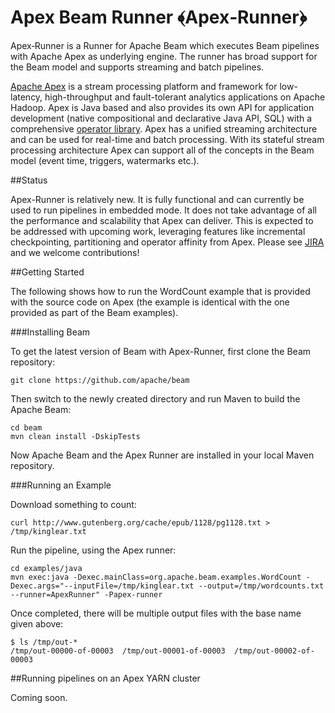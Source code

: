 <!--
    Licensed to the Apache Software Foundation (ASF) under one
    or more contributor license agreements.  See the NOTICE file
    distributed with this work for additional information
    regarding copyright ownership.  The ASF licenses this file
    to you under the Apache License, Version 2.0 (the
    "License"); you may not use this file except in compliance
    with the License.  You may obtain a copy of the License at

      http://www.apache.org/licenses/LICENSE-2.0

    Unless required by applicable law or agreed to in writing,
    software distributed under the License is distributed on an
    "AS IS" BASIS, WITHOUT WARRANTIES OR CONDITIONS OF ANY
    KIND, either express or implied.  See the License for the
    specific language governing permissions and limitations
    under the License.
-->

Apex Beam Runner ﴾Apex‐Runner﴿
=============================

Apex‐Runner is a Runner for Apache Beam which executes Beam pipelines with Apache Apex as underlying engine. The runner has broad support for the Beam model and supports streaming and batch pipelines. 

[Apache Apex](http://apex.apache.org/) is a stream processing platform and framework for low-latency, high-throughput and fault-tolerant analytics applications on Apache Hadoop. Apex is Java based and also provides its own API for application development (native compositional and declarative Java API, SQL) with a comprehensive [operator library](https://github.com/apache/apex-malhar). Apex has a unified streaming architecture and can be used for real-time and batch processing. With its stateful stream processing architecture Apex can support all of the concepts in the Beam model (event time, triggers, watermarks etc.).

##Status

Apex-Runner is relatively new. It is fully functional and can currently be used to run pipelines in embedded mode. It does not take advantage of all the performance and scalability that Apex can deliver. This is expected to be addressed with upcoming work, leveraging features like incremental checkpointing, partitioning and operator affinity from Apex. Please see [JIRA](https://issues.apache.org/jira/issues/?jql=project%20%3D%20BEAM%20AND%20component%20%3D%20runner-apex%20AND%20resolution%20%3D%20Unresolved) and we welcome contributions!

##Getting Started

The following shows how to run the WordCount example that is provided with the source code on Apex (the example is identical with the one provided as part of the Beam examples). 

###Installing Beam

To get the latest version of Beam with Apex-Runner, first clone the Beam repository:

```
git clone https://github.com/apache/beam
```

Then switch to the newly created directory and run Maven to build the Apache Beam:

```
cd beam
mvn clean install ‐DskipTests
```

Now Apache Beam and the Apex Runner are installed in your local Maven repository.

###Running an Example

Download something to count:

```
curl http://www.gutenberg.org/cache/epub/1128/pg1128.txt > /tmp/kinglear.txt
```

Run the pipeline, using the Apex runner:

```
cd examples/java
mvn exec:java -Dexec.mainClass=org.apache.beam.examples.WordCount -Dexec.args="--inputFile=/tmp/kinglear.txt --output=/tmp/wordcounts.txt --runner=ApexRunner" -Papex-runner
```

Once completed, there will be multiple output files with the base name given above:

```
$ ls /tmp/out-*
/tmp/out-00000-of-00003  /tmp/out-00001-of-00003  /tmp/out-00002-of-00003
```

##Running pipelines on an Apex YARN cluster

Coming soon.
